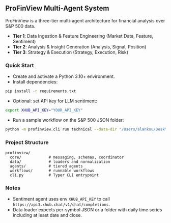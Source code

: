 ## ProFinView Multi-Agent System

ProFinView is a three-tier multi-agent architecture for financial analysis over S&P 500 data.

- **Tier 1**: Data Ingestion & Feature Engineering (Market Data, Feature, Sentiment)
- **Tier 2**: Analysis & Insight Generation (Analysis, Signal, Position)
- **Tier 3**: Strategy & Execution (Strategy, Execution, Risk)

### Quick Start
- Create and activate a Python 3.10+ environment.
- Install dependencies:
```bash
pip install -r requirements.txt
```
- Optional: set API key for LLM sentiment:
```bash
export XHUB_API_KEY="YOUR_API_KEY"
```
- Run a sample workflow on the S&P 500 JSON folder:
```bash
python -m profinview.cli run technical --data-dir "/Users/alankou/Desktop/ICLR project/sp500_data" --symbols AAPL,MSFT --lookback 180
```

### Project Structure
```
profinview/
  core/            # messaging, schemas, coordinator
  data/            # loaders and normalization
  agents/          # tiered agents
  workflows/       # runnable workflows
  cli.py           # Typer CLI entrypoint
```

### Notes
- Sentiment agent uses env `XHUB_API_KEY` to call `https://api3.xhub.chat/v1/chat/completions`.
- Data loader expects per-symbol JSON or a folder with daily time series including at least date and close.
